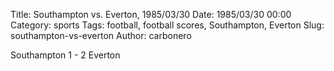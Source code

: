 Title: Southampton vs. Everton, 1985/03/30
Date: 1985/03/30 00:00
Category: sports
Tags: football, football scores, Southampton, Everton
Slug: southampton-vs-everton
Author: carbonero


Southampton 1 - 2 Everton

